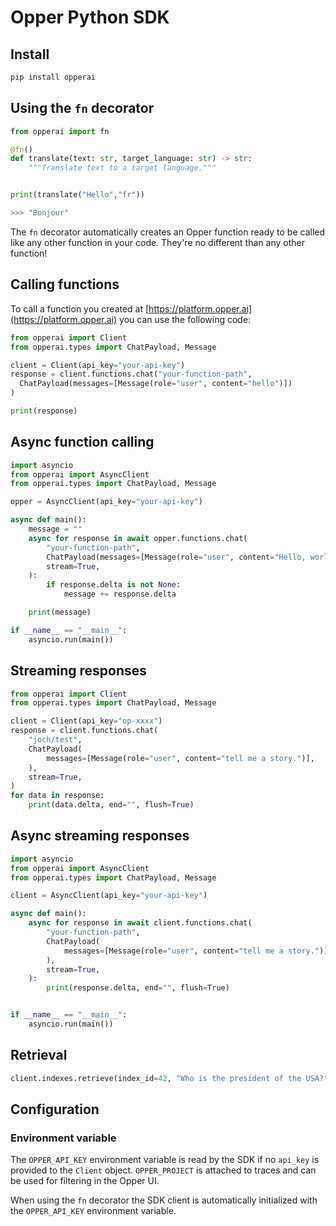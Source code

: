 # Opper Python SDK

## Install

```bash
pip install opperai
```

## Using the `fn` decorator

```python
from opperai import fn

@fn()
def translate(text: str, target_language: str) -> str:
    """Translate text to a target language."""


print(translate("Hello","fr"))

>>> "Bonjour"
```

The `fn` decorator automatically creates an Opper function ready to be called like any other function in your code. They're no different than any other function!

## Calling functions

To call a function you created at [https://platform.opper.ai](https://platform.opper.ai) you can use the following code:


```python
from opperai import Client
from opperai.types import ChatPayload, Message

client = Client(api_key="your-api-key") 
response = client.functions.chat("your-function-path", 
  ChatPayload(messages=[Message(role="user", content="hello")])
)

print(response)
```

## Async function calling

```python
import asyncio
from opperai import AsyncClient
from opperai.types import ChatPayload, Message

opper = AsyncClient(api_key="your-api-key")

async def main():
    message = ""
    async for response in await opper.functions.chat(
        "your-function-path",
        ChatPayload(messages=[Message(role="user", content="Hello, world!")]),
        stream=True,
    ):
        if response.delta is not None:
            message += response.delta

    print(message)

if __name__ == "__main__":
    asyncio.run(main())
```

## Streaming responses

```python
from opperai import Client
from opperai.types import ChatPayload, Message

client = Client(api_key="op-xxxx")
response = client.functions.chat(
    "joch/test",
    ChatPayload(
        messages=[Message(role="user", content="tell me a story.")],
    ),
    stream=True,
)
for data in response:
    print(data.delta, end="", flush=True)
```

## Async streaming responses

```python
import asyncio
from opperai import AsyncClient
from opperai.types import ChatPayload, Message

client = AsyncClient(api_key="your-api-key")

async def main():
    async for response in await client.functions.chat(
        "your-function-path",
        ChatPayload(
            messages=[Message(role="user", content="tell me a story.")],
        ),
        stream=True,
    ):
        print(response.delta, end="", flush=True)


if __name__ == "__main__":
    asyncio.run(main())
```

## Retrieval

```python
client.indexes.retrieve(index_id=42, "Who is the president of the USA?", 3)

```

## Configuration

### Environment variable

The `OPPER_API_KEY` environment variable is read by the SDK if no `api_key` is provided to the `Client` object. 
`OPPER_PROJECT` is attached to traces and can be used for filtering in the Opper UI.

When using the `fn` decorator the SDK client is automatically initialized with the `OPPER_API_KEY` environment variable.
